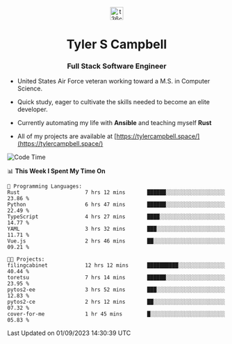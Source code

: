 <p align="center">
<a href="https://www.linkedin.com/in/t36campbell" target="blank"><img align="center" src="https://ik.imagekit.io/t36campbell/Portfolio/linkedin.png.original_m8bbGgPh6.png" alt="t36campbell" height="30" width="30" /></a>
</p>
<h1 align="center">Tyler S Campbell</h1>
<h3 align="center">Full Stack Software Engineer</h3>

* United States Air Force veteran working toward a M.S. in Computer Science.

* Quick study, eager to cultivate the skills needed to become an elite developer.

* Currently automating my life with **Ansible** and teaching myself **Rust**

* All of my projects are available at [https://tylercampbell.space/](https://tylercampbell.space/)

<!--START_SECTION:waka-->
![Code Time](http://img.shields.io/badge/Code%20Time-2%2C761%20hrs%2051%20mins-blue)

📊 **This Week I Spent My Time On** 

```text
💬 Programming Languages: 
Rust                     7 hrs 12 mins       ██████░░░░░░░░░░░░░░░░░░░   23.86 % 
Python                   6 hrs 47 mins       ██████░░░░░░░░░░░░░░░░░░░   22.49 % 
TypeScript               4 hrs 27 mins       ████░░░░░░░░░░░░░░░░░░░░░   14.77 % 
YAML                     3 hrs 32 mins       ███░░░░░░░░░░░░░░░░░░░░░░   11.71 % 
Vue.js                   2 hrs 46 mins       ██░░░░░░░░░░░░░░░░░░░░░░░   09.21 % 

🐱‍💻 Projects: 
filingcabinet            12 hrs 12 mins      ██████████░░░░░░░░░░░░░░░   40.44 % 
toretsu                  7 hrs 14 mins       ██████░░░░░░░░░░░░░░░░░░░   23.95 % 
pytos2-ee                3 hrs 52 mins       ███░░░░░░░░░░░░░░░░░░░░░░   12.83 % 
pytos2-ce                2 hrs 12 mins       ██░░░░░░░░░░░░░░░░░░░░░░░   07.32 % 
cover-for-me             1 hr 45 mins        █░░░░░░░░░░░░░░░░░░░░░░░░   05.83 % 
```


 Last Updated on 01/09/2023 14:30:39 UTC
<!--END_SECTION:waka-->
